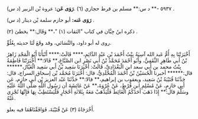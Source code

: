 ٥٩٣٧ -** د س:** مسلم بن قرط حجازي (٦) .**رَوَى عَن:** عروة بْن الزبير (د س) .

**رَوَى عَنه:** أبو حازم سلمة بْن دينار (د س) .

ذكره ابنُ حِبَّان في كتاب "الثقات (١) "،** وَقَال:** يخطئ (٢) .

روى له أبو داود، والنَّسَائي، وقد وقَعَ لَنَا حديثه بِعُلُوٍّ.

أَخْبَرَتْنَا بِهِ أُمُّ عَبد الله آسِيَةُ بِنْتُ أَحْمَدَ بْنِ عَبْدِ الدَّائِمِ،**** قَالَتْ:**** أَنْبَأَنَا أَبُو الْمَجْدِ زَاهِرُ بْنُ أَبي طَاهِرٍ الثَّقَفِيُّ، وأَبُو أَحْمَدَ مُحَمَّدُ بْنُ أَبي نَصْرٍ ابن الصَّبَّاغِ،** قَالا:** أَخْبَرَتْنَا فَاطِمَةُ بِنْتُ محمد بن أَبي سعد ابن الْبَغْدَادِيِّ، قَالَتْ: أَخْبَرَنَا سَعِيد بْنُ أَبي سَعِيد الْعَيَّارُ،****** قال:****** أخبرنا الْحُسَيْنُ بْنُ أَحْمَدَ الْمُخْلَدِيُّ، قال: أَخْبَرَنَا مُحَمَّد بْن إسحاق السراج، قال: حَدَّثَنَا قُتَيْبَةُ بْنُ سَعِيد، ويعقوب بن إبراهيم،** قالا:** حَدَّثَنَا عَبْد العزيز بْن أَبي حازم، عَن أَبِي حَازِمٍ، عَنْ مُسْلِمِ ابن قُرْطٍ، عَنْ عُرْوَةَ،** عَنْ عَائِشَةَ أن رَسُول اللَّهِ صَلَّى اللَّهُ عَلَيْهِ وسَلَّمَ قال:** إِذَا ذَهَبَ أَحَدُكُمُ الْغَائِطَ فَلْيَذْهَبْ مَعَهُ بِثَلاثَةِ أَحْجَارٍ فَلْيَسْتَطِبْ بِهَا فَإِنَّهَا تُجْزِي عَنْهُ.

أَخْرَجَاهُ (٣) عَنْ قُتَيْبَةَ، فَوَافَقْنَاهُمَا فيه بعلو.